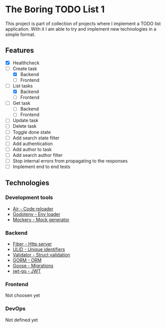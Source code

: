 # The Boring TODO List 1
This project is part of collection of projects where I implement a TODO list application.
With it I am able to try and implement new technologies in a simple format.

## Features
- [X] Healthcheck
- [ ] Create task
  - [X] Backend
  - [ ] Frontend
- [ ] List tasks
  - [X] Backend
  - [ ] Frontend
- [ ] Get task
  - [ ] Backend
  - [ ] Frontend
- [ ] Update task
- [ ] Delete task
- [ ] Toggle done state
- [ ] Add search state filter
- [ ] Add authentication
- [ ] Add author to task
- [ ] Add search author filter
- [ ] Stop internal errors from propagating to the responses
- [ ] Implement end to end tests

## Technologies
### Development tools
- [Air - Code reloader](https://github.com/cosmtrek/air)
- [Godotenv - Env loader](https://github.com/joho/godotenv)
- [Mockery - Mock generator](https://github.com/vektra/mockery)

### Backend
- [Fiber - Http server](https://github.com/gofiber/fiber)
- [ULID - Unique identifiers](https://github.com/oklog/ulid)
- [Validator - Struct validation](https://github.com/go-playground/validator)
- [GORM - ORM](https://github.com/go-gorm/gorm)
- [Goose - Migrations](https://github.com/pressly/goose)
- [jwt-go - JWT](https://github.com/golang-jwt/jwt)

### Frontend
Not choosen yet

### DevOps
Not defined yet